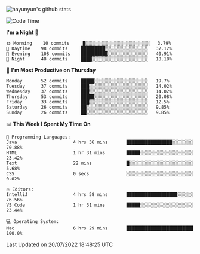 
![hayunyun's github stats](https://github-readme-stats.vercel.app/api?username=hayunyun&show_icons=true)


<!--START_SECTION:waka-->
![Code Time](http://img.shields.io/badge/Code%20Time-0%20secs-blue)

**I'm a Night 🦉** 

```text
🌞 Morning    10 commits     █░░░░░░░░░░░░░░░░░░░░░░░░   3.79% 
🌆 Daytime    98 commits     █████████░░░░░░░░░░░░░░░░   37.12% 
🌃 Evening    108 commits    ██████████░░░░░░░░░░░░░░░   40.91% 
🌙 Night      48 commits     ████░░░░░░░░░░░░░░░░░░░░░   18.18%

```
📅 **I'm Most Productive on Thursday** 

```text
Monday       52 commits     █████░░░░░░░░░░░░░░░░░░░░   19.7% 
Tuesday      37 commits     ███░░░░░░░░░░░░░░░░░░░░░░   14.02% 
Wednesday    37 commits     ███░░░░░░░░░░░░░░░░░░░░░░   14.02% 
Thursday     53 commits     █████░░░░░░░░░░░░░░░░░░░░   20.08% 
Friday       33 commits     ███░░░░░░░░░░░░░░░░░░░░░░   12.5% 
Saturday     26 commits     ██░░░░░░░░░░░░░░░░░░░░░░░   9.85% 
Sunday       26 commits     ██░░░░░░░░░░░░░░░░░░░░░░░   9.85%

```


📊 **This Week I Spent My Time On** 

```text
💬 Programming Languages: 
Java                     4 hrs 36 mins       █████████████████░░░░░░░░   70.88% 
HTML                     1 hr 31 mins        █████░░░░░░░░░░░░░░░░░░░░   23.42% 
Text                     22 mins             █░░░░░░░░░░░░░░░░░░░░░░░░   5.68% 
CSS                      0 secs              ░░░░░░░░░░░░░░░░░░░░░░░░░   0.02%

🔥 Editors: 
IntelliJ                 4 hrs 58 mins       ███████████████████░░░░░░   76.56% 
VS Code                  1 hr 31 mins        █████░░░░░░░░░░░░░░░░░░░░   23.44%

💻 Operating System: 
Mac                      6 hrs 29 mins       █████████████████████████   100.0%

```


 Last Updated on 20/07/2022 18:48:25 UTC
<!--END_SECTION:waka-->

<!--
**hayunyun/hayunyun** is a ✨ _special_ ✨ repository because its `README.md` (this file) appears on your GitHub profile.

Here are some ideas to get you started:

- 🔭 I’m currently working on ...
- 🌱 I’m currently learning ...
- 👯 I’m looking to collaborate on ...
- 🤔 I’m looking for help with ...
- 💬 Ask me about ...
- 📫 How to reach me: ...
- 😄 Pronouns: ...
- ⚡ Fun fact: ...
-->
